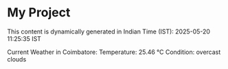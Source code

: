 # My Project

This content is dynamically generated in Indian Time (IST): 2025-05-20 11:25:35 IST


Current Weather in Coimbatore:
Temperature: 25.46 °C
Condition: overcast clouds

